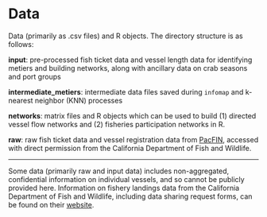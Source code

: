 # Data

Data (primarily as .csv files) and R objects. The directory structure is as follows:

**input**: pre-processed fish ticket data and vessel length data for identifying metiers and building networks, along with ancillary data on crab seasons and port groups

**intermediate_metiers**: intermediate data files saved during `infomap` and k-nearest neighbor (KNN) processes

**networks**: matrix files and R objects which can be used to build (1) directed vessel flow networks and (2) fisheries participation networks in R.

**raw**: raw fish ticket data and vessel registration data from [PacFIN](http://pacfin.psmfc.org/), accessed with direct permission from the California Department of Fish and Wildlife. 

---

Some data (primarily raw and input data) includes non-aggregated, confidential information on individual vessels, and so cannot be publicly provided here. Information on fishery landings data from the California Department of Fish and Wildlife, including data sharing request forms, can be found on their [website](https://wildlife.ca.gov/Conservation/Marine/MFSU#48329363-overview--background).

